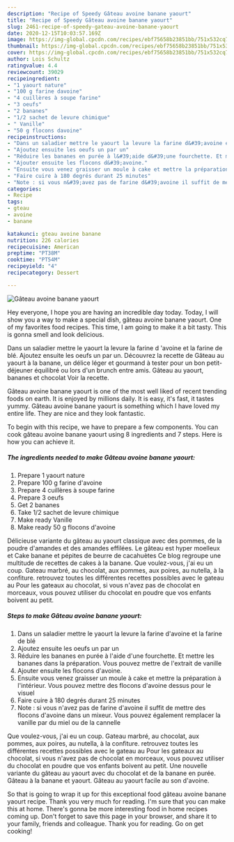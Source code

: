 ```yaml
---
description: "Recipe of Speedy Gâteau avoine banane yaourt"
title: "Recipe of Speedy Gâteau avoine banane yaourt"
slug: 2461-recipe-of-speedy-gateau-avoine-banane-yaourt
date: 2020-12-15T10:03:57.169Z
image: https://img-global.cpcdn.com/recipes/ebf75658b23851bb/751x532cq70/gateau-avoine-banane-yaourt-photo-principale-de-la-recette.jpg
thumbnail: https://img-global.cpcdn.com/recipes/ebf75658b23851bb/751x532cq70/gateau-avoine-banane-yaourt-photo-principale-de-la-recette.jpg
cover: https://img-global.cpcdn.com/recipes/ebf75658b23851bb/751x532cq70/gateau-avoine-banane-yaourt-photo-principale-de-la-recette.jpg
author: Lois Schultz
ratingvalue: 4.4
reviewcount: 39029
recipeingredient:
- "1 yaourt nature"
- "100 g farine davoine"
- "4 cuillères à soupe farine"
- "3 oeufs"
- "2 bananes"
- "1/2 sachet de levure chimique"
- " Vanille"
- "50 g flocons davoine"
recipeinstructions:
- "Dans un saladier mettre le yaourt la levure la farine d&#39;avoine et la farine de blé"
- "Ajoutez ensuite les oeufs un par un"
- "Réduire les bananes en purée à l&#39;aide d&#39;une fourchette. Et mettre les bananes dans la préparation. Vous pouvez mettre de l&#39;extrait de vanille"
- "Ajouter ensuite les flocons d&#39;avoine."
- "Ensuite vous venez graisser un moule à cake et mettre la préparation à l&#39;intérieur. Vous pouvez mettre des flocons d&#39;avoine dessus pour le visuel"
- "Faire cuire à 180 degrés durant 25 minutes"
- "Note : si vous n&#39;avez pas de farine d&#39;avoine il suffit de mettre des flocons d&#39;avoine dans un mixeur. Vous pouvez également remplacer la vanille par du miel ou de la cannelle"
categories:
- Recipe
tags:
- gteau
- avoine
- banane

katakunci: gteau avoine banane 
nutrition: 226 calories
recipecuisine: American
preptime: "PT38M"
cooktime: "PT54M"
recipeyield: "4"
recipecategory: Dessert

---
```



![Gâteau avoine banane yaourt](https://img-global.cpcdn.com/recipes/ebf75658b23851bb/751x532cq70/gateau-avoine-banane-yaourt-photo-principale-de-la-recette.jpg)

Hey everyone, I hope you are having an incredible day today. Today, I will show you a way to make a special dish, gâteau avoine banane yaourt. One of my favorites food recipes. This time, I am going to make it a bit tasty. This is gonna smell and look delicious.

Dans un saladier mettre le yaourt la levure la farine d &#39;avoine et la farine de blé. Ajoutez ensuite les oeufs un par un. Découvrez la recette de Gâteau au yaourt à la banane, un délice léger et gourmand à tester pour un bon petit-déjeuner équilibré ou lors d&#39;un brunch entre amis. Gâteau au yaourt, bananes et chocolat Voir la recette.

Gâteau avoine banane yaourt is one of the most well liked of recent trending foods on earth. It is enjoyed by millions daily. It is easy, it's fast, it tastes yummy. Gâteau avoine banane yaourt is something which I have loved my entire life. They are nice and they look fantastic.


To begin with this recipe, we have to prepare a few components. You can cook gâteau avoine banane yaourt using 8 ingredients and 7 steps. Here is how you can achieve it.

<!--inarticleads1-->

##### The ingredients needed to make Gâteau avoine banane yaourt:

1. Prepare 1 yaourt nature
1. Prepare 100 g farine d&#39;avoine
1. Prepare 4 cuillères à soupe farine
1. Prepare 3 oeufs
1. Get 2 bananes
1. Take 1/2 sachet de levure chimique
1. Make ready  Vanille
1. Make ready 50 g flocons d&#39;avoine


Délicieuse variante du gâteau au yaourt classique avec des pommes, de la poudre d&#39;amandes et des amandes effilées. Le gâteau est hyper moelleux et Cake banane et pépites de beurre de cacahuètes Ce blog regroupe une multitude de recettes de cakes à la banane. Que voulez-vous, j&#39;ai eu un coup. Gateau marbré, au chocolat, aux pommes, aux poires, au nutella, à la confiture. retrouvez toutes les différentes recettes possibles avec le gateau au Pour les gateaux au chocolat, si vous n&#39;avez pas de chocolat en morceaux, vous pouvez utiliser du chocolat en poudre que vos enfants boivent au petit. 

<!--inarticleads2-->

##### Steps to make Gâteau avoine banane yaourt:

1. Dans un saladier mettre le yaourt la levure la farine d&#39;avoine et la farine de blé
1. Ajoutez ensuite les oeufs un par un
1. Réduire les bananes en purée à l&#39;aide d&#39;une fourchette. Et mettre les bananes dans la préparation. Vous pouvez mettre de l&#39;extrait de vanille
1. Ajouter ensuite les flocons d&#39;avoine.
1. Ensuite vous venez graisser un moule à cake et mettre la préparation à l&#39;intérieur. Vous pouvez mettre des flocons d&#39;avoine dessus pour le visuel
1. Faire cuire à 180 degrés durant 25 minutes
1. Note : si vous n&#39;avez pas de farine d&#39;avoine il suffit de mettre des flocons d&#39;avoine dans un mixeur. Vous pouvez également remplacer la vanille par du miel ou de la cannelle


Que voulez-vous, j&#39;ai eu un coup. Gateau marbré, au chocolat, aux pommes, aux poires, au nutella, à la confiture. retrouvez toutes les différentes recettes possibles avec le gateau au Pour les gateaux au chocolat, si vous n&#39;avez pas de chocolat en morceaux, vous pouvez utiliser du chocolat en poudre que vos enfants boivent au petit. Une nouvelle variante du gâteau au yaourt avec du chocolat et de la banane en purée. Gâteau à la banane et yaourt. Gâteau au yaourt facile au son d&#39;avoine. 

So that is going to wrap it up for this exceptional food gâteau avoine banane yaourt recipe. Thank you very much for reading. I'm sure that you can make this at home. There's gonna be more interesting food in home recipes coming up. Don't forget to save this page in your browser, and share it to your family, friends and colleague. Thank you for reading. Go on get cooking!
